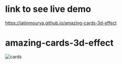 # link to see live demo
https://jatinmourya.github.io/amazing-cards-3d-effect
# amazing-cards-3d-effect
![cards](https://user-images.githubusercontent.com/55657605/126939017-129d95ea-3d48-491d-85fa-54559d75d9b8.png)
